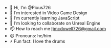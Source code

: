 - 👋 Hi, I’m @Pious726
- 👀 I’m interested in Video Game Design
- 🌱 I’m currently learning JavaScript
- 💞️ I’m looking to collaborate on Unreal Engine
- 📫 How to reach me tjmcdowell726@gmail.com
- 😄 Pronouns: he/him
- ⚡ Fun fact: I love the drums

<!---
Pious726/Pious726 is a ✨ special ✨ repository because its `README.md` (this file) appears on your GitHub profile.
You can click the Preview link to take a look at your changes.
--->
